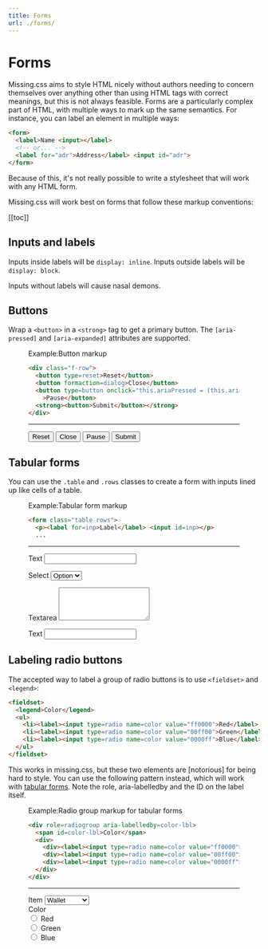 ```yaml
---
title: Forms
url: ./forms/
---
```


# Forms

Missing.css aims to style HTML nicely without authors needing to concern
themselves over anything other than using HTML tags with correct meanings, but
this is not always feasible. Forms are a particularly complex part of HTML,
with multiple ways to mark up the same semantics. For instance, you can label
an element in multiple ways:

  ~~~ html
  <form>
    <label>Name <input></label>
    <!-- or... -->
    <label for="adr">Address</label> <input id="adr">
  </form>
  ~~~

Because of this, it's not really possible to write a stylesheet that will work with
any HTML form.

Missing.css will work best on forms that follow these markup conventions:

[[toc]]


## Inputs and labels

Inputs inside labels will be `display: inline`. Inputs outside labels will be
`display: block`.

<aside>Inputs without labels will cause nasal demons.</aside>

## Buttons

Wrap a `<button>` in a `<strong>` tag to get a primary button.
The `[aria-pressed]` and `[aria-expanded]` attributes are supported.

<figure>
<figcaption><sub-title class="allcaps">Example<v-h>:</v-h></sub-title>Button markup</figcaption>

  ~~~ html
  <div class="f-row">
    <button type=reset>Reset</button>
    <button formaction=dialog>Close</button>
    <button type=button onclick="this.ariaPressed = (this.ariaPressed !== 'true')"
      >Pause</button>
    <strong><button>Submit</button></strong>
  </div>
  ~~~

  <hr>

  <div class="f-row">
    <button type=reset>Reset</button>
    <button formaction=dialog>Close</button>
    <button type=button onclick="this.ariaPressed = (this.ariaPressed !== 'true')"
      >Pause</button>
    <strong><button>Submit</button></strong>
  </div>
</figure>

## Tabular forms

You can use the `.table` and `.rows` classes to create a form with inputs lined
up like cells of a table.

<figure>
<figcaption><sub-title class="allcaps">Example<v-h>:</v-h></sub-title>Tabular form markup</figcaption>

  ~~~ html
  <form class="table rows">
    <p><label for=inp>Label</label> <input id=inp></p>
    ...
  ~~~

  <hr>

  <form class="table rows">
    <p><label for=tf-text>Text</label> <input id=tf-text></p>
    <p><label for=tf-sel>Select</label> <select id=tf-sel><option>Option</select></p>
    <p><label for=tf-textarea>Textarea</label> <textarea id=tf-textarea rows=4></textarea></p>
    <p><label for=tf-text>Text</label> <input id=tf-text></p>
  </form>
</figure>


## Labeling radio buttons

The accepted way to label a group of radio buttons is to use `<fieldset>` and
`<legend>`:

  ~~~ html
  <fieldset>
    <legend>Color</legend>
    <ul>
      <li><label><input type=radio name=color value="ff0000">Red</label>
      <li><label><input type=radio name=color value="00ff00">Green</label>
      <li><label><input type=radio name=color value="0000ff">Blue</label>
    </ul>
  </fieldset>
  ~~~

This works in missing.css, but these two elements are [notorious] for being
hard to style. You can use the following pattern instead, which will work with
[tabular forms](#tabular-forms). Note the role, aria-labelledby and the ID on
the label itself.


<figure>
<figcaption><sub-title class="allcaps">Example<v-h>:</v-h></sub-title>Radio group markup for tabular forms</figcaption>

  ~~~ html
  <div role=radiogroup aria-labelledby=color-lbl>
    <span id=color-lbl>Color</span>
    <div>
      <div><label><input type=radio name=color value="ff0000"> Red</label></div>
      <div><label><input type=radio name=color value="00ff00"> Green</label></div>
      <div><label><input type=radio name=color value="0000ff"> Blue</label></div>
    </div>
  </div>
  ~~~

  <hr>

  <form class="table rows">
    <div>
      <label for="item">Item</label>
      <select>
        <option>Wallet
        <option>Skyscraper
        <option>Typewriter
      </select>
    </div>
    <div role=radiogroup aria-labelledby=color-lbl>
      <span id=color-lbl>Color</span>
      <div>
        <div><label><input type=radio name=color value="ff0000"> Red</label></div>
        <div><label><input type=radio name=color value="00ff00"> Green</label></div>
        <div><label><input type=radio name=color value="0000ff"> Blue</label></div>
      </div>
    </div>
  </form>
</figure>
